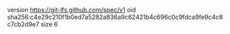version https://git-lfs.github.com/spec/v1
oid sha256:c4e29c210f1b0ed7a5282a836a9c62421b4c696c0c9fdca9fe9c4c8c7cb2d9e7
size 6
